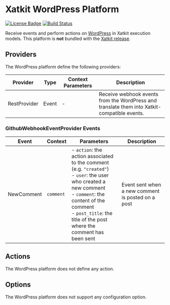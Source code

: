 Xatkit WordPress Platform
=====

[![License Badge](https://img.shields.io/badge/license-EPL%202.0-brightgreen.svg)](https://opensource.org/licenses/EPL-2.0)
[![Build Status](https://travis-ci.com/xatkit-bot-platform/xatkit-wordpress-platform.svg?branch=master)](https://travis-ci.com/xatkit-bot-platform/xatkit-wordpress-platform)

Receive events and perform actions on [WordPress](https://fr.wordpress.com/) in Xatkit execution models. This platform is **not** bundled with the [Xatkit release](https://github.com/xatkit-bot-platform/xatkit-releases/releases).

## Providers

The WordPress platform define the following providers:

| Provider                   | Type  | Context Parameters | Description                                                  |
| -------------------------- | ----- | ------------------ | ------------------------------------------------------------ |
| RestProvider | Event | -                  | Receive webhook events from the WordPress and translate them into Xatkit-compatible events. |

### GithubWebhookEventProvider Events

| Event                               | Context                | Parameters | Description                                                  |
| ----------------------------------- | ---------------------- | ---------- | ------------------------------------------------------------ |
| NewComment                        | `comment`                | - `action`: the action associated to the comment (e.g. `"created"`)<br/>- `user`: the user who created a new comment<br/>- `comment`: the content of the comment<br/>- `post_title`: the title of the post where the comment has been sent       | Event sent when a new comment is posted on a post    |

## Actions

The WordPress platform does not define any action.

## Options

The WordPress platform does not support any configuration option.
